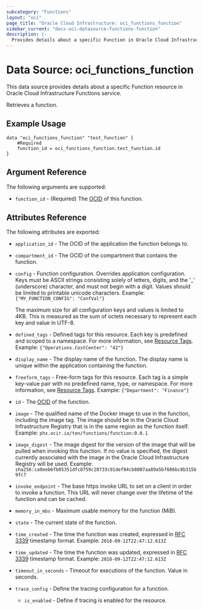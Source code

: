 ```yaml
---
subcategory: "Functions"
layout: "oci"
page_title: "Oracle Cloud Infrastructure: oci_functions_function"
sidebar_current: "docs-oci-datasource-functions-function"
description: |-
  Provides details about a specific Function in Oracle Cloud Infrastructure Functions service
---
```


# Data Source: oci_functions_function
This data source provides details about a specific Function resource in Oracle Cloud Infrastructure Functions service.

Retrieves a function.

## Example Usage

```hcl
data "oci_functions_function" "test_function" {
	#Required
	function_id = oci_functions_function.test_function.id
}
```

## Argument Reference

The following arguments are supported:

* `function_id` - (Required) The [OCID](https://docs.cloud.oracle.com/iaas/Content/General/Concepts/identifiers.htm) of this function. 


## Attributes Reference

The following attributes are exported:

* `application_id` - The OCID of the application the function belongs to.
* `compartment_id` - The OCID of the compartment that contains the function. 
* `config` - Function configuration. Overrides application configuration. Keys must be ASCII strings consisting solely of letters, digits, and the '_' (underscore) character, and must not begin with a digit. Values should be limited to printable unicode characters.  Example: `{"MY_FUNCTION_CONFIG": "ConfVal"}`

	The maximum size for all configuration keys and values is limited to 4KB. This is measured as the sum of octets necessary to represent each key and value in UTF-8. 
* `defined_tags` - Defined tags for this resource. Each key is predefined and scoped to a namespace. For more information, see [Resource Tags](https://docs.cloud.oracle.com/iaas/Content/General/Concepts/resourcetags.htm).  Example: `{"Operations.CostCenter": "42"}` 
* `display_name` - The display name of the function. The display name is unique within the application containing the function. 
* `freeform_tags` - Free-form tags for this resource. Each tag is a simple key-value pair with no predefined name, type, or namespace. For more information, see [Resource Tags](https://docs.cloud.oracle.com/iaas/Content/General/Concepts/resourcetags.htm).  Example: `{"Department": "Finance"}` 
* `id` - The [OCID](https://docs.cloud.oracle.com/iaas/Content/General/Concepts/identifiers.htm) of the function. 
* `image` - The qualified name of the Docker image to use in the function, including the image tag. The image should be in the Oracle Cloud Infrastructure Registry that is in the same region as the function itself. Example: `phx.ocir.io/ten/functions/function:0.0.1` 
* `image_digest` - The image digest for the version of the image that will be pulled when invoking this function. If no value is specified, the digest currently associated with the image in the Oracle Cloud Infrastructure Registry will be used. Example: `sha256:ca0eeb6fb05351dfc8759c20733c91def84cb8007aa89a5bf606bc8b315b9fc7` 
* `invoke_endpoint` - The base https invoke URL to set on a client in order to invoke a function. This URL will never change over the lifetime of the function and can be cached. 
* `memory_in_mbs` - Maximum usable memory for the function (MiB).
* `state` - The current state of the function. 
* `time_created` - The time the function was created, expressed in [RFC 3339](https://tools.ietf.org/html/rfc3339) timestamp format.  Example: `2018-09-12T22:47:12.613Z` 
* `time_updated` - The time the function was updated, expressed in [RFC 3339](https://tools.ietf.org/html/rfc3339) timestamp format.  Example: `2018-09-12T22:47:12.613Z` 
* `timeout_in_seconds` - Timeout for executions of the function. Value in seconds.
* `trace_config` - Define the tracing configuration for a function. 
	* `is_enabled` - Define if tracing is enabled for the resource. 

